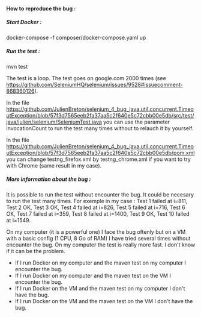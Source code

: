 #### How to reproduce the bug : 

##### Start Docker :

docker-compose -f composer/docker-compose.yaml up

##### Run the test :

mvn test

The test is a loop. The test goes on google.com 2000 times (see https://github.com/SeleniumHQ/selenium/issues/9528#issuecomment-868360126).

In the file https://github.com/JulienBreton/selenium_4_bug_java.util.concurrent.TimeoutException/blob/57f3d7565eeb2fa37aa5c2f640e5c72cbb00e5db/src/test/java/julien/selenium/SeleniumTest.java you can use the parameter invocationCount to run the test many times without to relauch it by yourself.

In the file https://github.com/JulienBreton/selenium_4_bug_java.util.concurrent.TimeoutException/blob/57f3d7565eeb2fa37aa5c2f640e5c72cbb00e5db/pom.xml you can change testng_firefox.xml by testng_chrome.xml if you want to try with Chrome (same result in my case).

##### More information about the bug :

It is possible to run the test without encounter the bug.
It could be necesary to run the test many times.
For exemple in my case : Test 1 failed at i=811, Test 2 OK, Test 3 OK, Test 4 failed at i=826, Test 5 failed at i=716, Test 6 OK, Test 7 failed at i=359, Test 8 failed at i=1400, Test 9 OK, Test 10 failed at i=1549.

On my computer (it is a powerful one) I face the bug oftenly but on a VM with a basic config (1 CPU, 8 Go of RAM) I have tried several times without encounter the bug. On my computer the test is really more fast. I don't know if it can be the problem.
* If I run Docker on my computer and the maven test on my computer I encounter the bug.
* If I run Docker on my computer and the maven test on the VM I encounter the bug.
* If I run Docker on the VM and the maven test on my computer I don't have the bug.
* If I run Docker on the VM and the maven test on the VM I don't have the bug.
